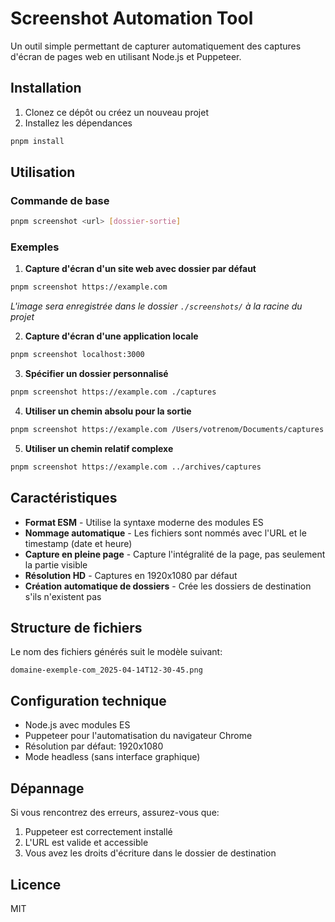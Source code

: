 # Screenshot Automation Tool

Un outil simple permettant de capturer automatiquement des captures d'écran de pages web en utilisant Node.js et Puppeteer.

## Installation

1. Clonez ce dépôt ou créez un nouveau projet
2. Installez les dépendances

```bash
pnpm install
```

## Utilisation

### Commande de base

```bash
pnpm screenshot <url> [dossier-sortie]
```

### Exemples

1. **Capture d'écran d'un site web avec dossier par défaut**

```bash
pnpm screenshot https://example.com
```
*L'image sera enregistrée dans le dossier `./screenshots/` à la racine du projet*

2. **Capture d'écran d'une application locale**

```bash
pnpm screenshot localhost:3000
```

3. **Spécifier un dossier personnalisé**

```bash
pnpm screenshot https://example.com ./captures
```

4. **Utiliser un chemin absolu pour la sortie**

```bash
pnpm screenshot https://example.com /Users/votrenom/Documents/captures
```

5. **Utiliser un chemin relatif complexe**

```bash
pnpm screenshot https://example.com ../archives/captures
```

## Caractéristiques

- **Format ESM** - Utilise la syntaxe moderne des modules ES
- **Nommage automatique** - Les fichiers sont nommés avec l'URL et le timestamp (date et heure)
- **Capture en pleine page** - Capture l'intégralité de la page, pas seulement la partie visible
- **Résolution HD** - Captures en 1920x1080 par défaut
- **Création automatique de dossiers** - Crée les dossiers de destination s'ils n'existent pas

## Structure de fichiers

Le nom des fichiers générés suit le modèle suivant:
```
domaine-exemple-com_2025-04-14T12-30-45.png
```

## Configuration technique

- Node.js avec modules ES
- Puppeteer pour l'automatisation du navigateur Chrome
- Résolution par défaut: 1920x1080
- Mode headless (sans interface graphique)

## Dépannage

Si vous rencontrez des erreurs, assurez-vous que:

1. Puppeteer est correctement installé
2. L'URL est valide et accessible
3. Vous avez les droits d'écriture dans le dossier de destination

## Licence

MIT